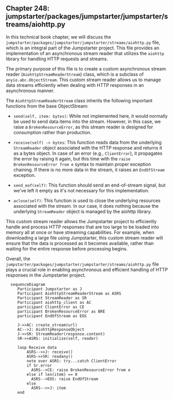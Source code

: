 ## Chapter 248: jumpstarter/packages/jumpstarter/jumpstarter/streams/aiohttp.py

 In this technical book chapter, we will discuss the `jumpstarter/packages/jumpstarter/jumpstarter/streams/aiohttp.py` file, which is an integral part of the Jumpstarter project. This file provides an implementation of an asynchronous stream reader that utilizes the `aiohttp` library for handling HTTP requests and streams.

   The primary purpose of this file is to create a custom asynchronous stream reader (`AiohttpStreamReaderStream`) class, which is a subclass of `anyio.abc.ObjectStream`. This custom stream reader allows us to manage data streams efficiently when dealing with HTTP responses in an asynchronous manner.

   The `AiohttpStreamReaderStream` class inherits the following important functions from the base ObjectStream:

   - `send(self, item: bytes)`: While not implemented here, it would normally be used to send data items into the stream. However, in this case, we raise a `BrokenResourceError`, as this stream reader is designed for consumption rather than production.

   - `receive(self) -> bytes`: This function reads data from the underlying `StreamReader` object associated with the HTTP response and returns it as a bytes object. In case of an error (e.g., `ClientError`), it propagates the error by raising it again, but this time with the `raise BrokenResourceError from e` syntax to maintain proper exception chaining. If there is no more data in the stream, it raises an `EndOfStream` exception.

   - `send_eof(self)`: This function should send an end-of-stream signal, but we've left it empty as it's not necessary for this implementation.

   - `aclose(self)`: This function is used to close the underlying resources associated with the stream. In our case, it does nothing because the underlying `StreamReader` object is managed by the aiohttp library.

   This custom stream reader allows the Jumpstarter project to efficiently handle and process HTTP responses that are too large to be loaded into memory all at once or have streaming capabilities. For example, when downloading a large file using Jumpstarter, this custom stream reader will ensure that the data is processed as it becomes available, rather than waiting for the entire response before processing begins.

   Overall, the `jumpstarter/packages/jumpstarter/jumpstarter/streams/aiohttp.py` file plays a crucial role in enabling asynchronous and efficient handling of HTTP responses in the Jumpstarter project.

 ```mermaid
   sequenceDiagram
      Participant Jumpstarter as J
      Participant AiohttpStreamReaderStream as ASRS
      Participant StreamReader as SR
      Participant aiohttp_client as AC
      participant ClientError as CE
      participant BrokenResourceError as BRE
      participant EndOfStream as EOS

      J->>AC: create_stream(url)
      AC-->J: AiohttpResponseObject
      J->>SR: StreamReader(response.content)
      SR->>ASRS: initialize(self, reader)

      loop Receive data
          ASRS-->>J: receive()
          ASRS->>SR: readany()
          note over ASRS: try...catch ClientError
          if Sr.error
            ASRS-->CE: raise BrokenResourceError from e
          else if len(item) == 0
            ASRS-->EOS: raise EndOfStream
          else
            ASRS-->>J: item
      end
  ```